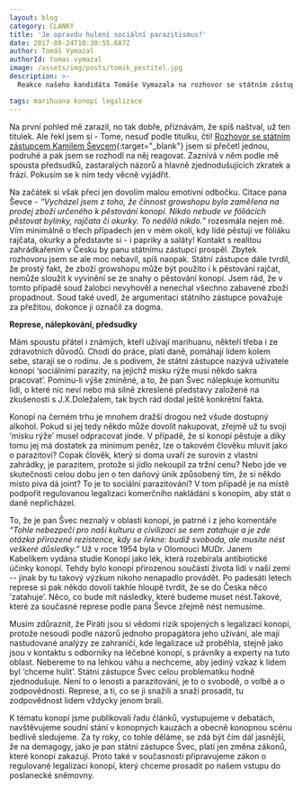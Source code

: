 ```yaml
---
layout: blog
category: CLANKY
title: 'Je opravdu hulení sociální parazitismus?'
date: 2017-08-24T10:30:55.687Z
author: Tomáš Vymazal
authorId: tomas.vymazal
image: /assets/img/posts/tomik_pestitel.jpg
description: >-
  Reakce našeho kandidáta Tomáše Vymazala na rozhovor se státním zástupcem Kamilem Ševcem, v kterém zaznívá spousta předsudků, zastaralých názorů a zjednodušujících zkratek.

tags: marihuana konopí legalizace
---
```

Na první pohled mě zarazil, no tak dobře, přiznávám, že spíš naštval, už ten titulek. Ale řekl jsem si - Tome, nesuď podle titulku, čti! [Rozhovor se státním zástupcem Kamilem Ševcem](https://www.irozhlas.cz/zpravy-domov/huleni-je-socialni-parazitismus-zbrzdit-ho-muzeme-jen-represi-mini-zalobce-z_1708231800_ogo){:target="_blank"} jsem si přečetl jednou, podruhé a pak jsem se rozhodl na něj reagovat. Zaznívá v něm podle mě spousta předsudků, zastaralých názorů a hlavně zjednodušujících zkratek a frází.  Pokusím se k nim tedy věcně vyjádřit.

Na začátek si však přeci jen dovolím malou emotivní odbočku. Citace pana Ševce - *“Vycházel jsem z toho, že činnost growshopu byla zaměřena na prodej zboží určeného k pěstování konopí. Nikdo nebude ve fóliácích pěstovat bylinky, rajčata či okurky. To nedělá nikdo.”* rozesmála nejen mě. Vím minimálně o třech případech jen v mém okolí, kdy lidé pěstují ve fóliáku rajčata, okurky a představte si - i papriky a saláty! Kontakt s realitou zahrádkařením v Česku by panu státnímu zástupci prospěl. Zbytek rozhovoru jsem se ale moc nebavil, spíš naopak.
Státní zástupce dále tvrdil, že prostý fakt, že zboží growshopu může být použito i k pěstování rajčat, nemůže sloužit k vyvinění se ze snahy o pěstování konopí. Jsem rád, že v tomto případě soud žalobci nevyhověl a nenechal všechno zabavené zboží propadnout. Soud také uvedl, že argumentaci státního zástupce považuje za přežitou, dokonce ji označil za dogma.

**Represe, nálepkování, předsudky**

Mám spoustu přátel i známých, kteří užívají marihuanu, někteří třeba i ze zdravotních důvodů. Chodí do práce, platí daně, pomáhají lidem kolem sebe, starají se o rodinu. Je s podivem, že státní zástupce nazývá uživatele konopí ‘sociálními parazity, na jejichž misku rýže musí někdo sakra pracovat’. Pominu-li výše zmíněné, a to, že pan Švec nálepkuje komunitu lidí, o které nic neví nebo má silně zkreslené představy založené na zkušenosti s J.X.Doležalem, tak bych rád dodal ještě konkrétní fakta.

Konopí na černém trhu je mnohem dražší drogou než všude dostupný alkohol. Pokud si jej tedy někdo může dovolit nakupovat, zřejmě už tu svoji ‘misku rýže’ musel odpracovat jinde. V případě, že si konopí pěstuje a díky tomu jej má dostatek za minimum peněz, lze o takovém člověku mluvit jako o parazitovi? Copak člověk, který si doma uvaří ze surovin z vlastní zahrádky, je parazitem, protože si jídlo nekoupil za tržní cenu? Nebo jde ve skutečnosti celou dobu jen o ten daňový únik způsobený tím, že si někdo místo piva dá joint? To je to sociální parazitování? V tom případě je na místě podpořit regulovanou legalizaci komerčního nakládání s konopím, aby stát o daně nepřicházel.

To, že je pan Švec neznalý v oblasti konopí, je patrné i z jeho komentáře *“Tohle nebezpečí pro naši kulturu a civilizaci se sem zatahuje a je zde otázka přirozené rezistence, kdy se řekne: budiž svoboda, ale musíte nést veškeré důsledky.”* Už v roce 1954 byla v Olomouci MUDr. Janem Kabelíkem vydána studie Konopí jako lék, která rozebírala antibiotické účinky konopí. Tehdy bylo konopí přirozenou součástí života lidí v naší zemi -- jinak by tu takový výzkum nikoho nenapadlo provádět. Po padesáti letech represe si pak někdo dovolí takhle hloupě tvrdit, že se do Česka něco ‘zatahuje’. Něco, co bude mít následky, které budeme muset nést.Takové, které za současné represe podle pana Ševce zřejmě nést nemusíme.

Musím zdůraznit, že Piráti jsou si vědomi rizik spojených s legalizací konopí, protože nesoudí podle názorů jednoho propagátora jeho užívání, ale mají nastudované analýzy ze zahraničí, kde legalizace už proběhla, stejně jako jsou v kontaktu s odborníky na léčebné konopí, s právníky a experty na tuto oblast. Nebereme to na lehkou váhu a nechceme, aby jediný vzkaz k lidem byl ‘chceme hulit’. Státní zástupce Švec celou problematiku hodně zjednodušuje. Není to o lenosti a parazitování, je to o svobodě, o volbě a o zodpovědnosti. Represe, a ti, co se ji snažili a snaží prosadit, tu zodpovědnost lidem vždycky jenom brali.

K tématu konopí jsme publikovali řadu článků, vystupujeme v debatách, navštěvujeme soudní stání v konopných kauzách a obecně konopnou scénu bedlivě sledujeme. Za ty roky, co tohle děláme, se zdá být čím dál jasnější, že na demagogy, jako je pan státní zástupce Švec, platí jen změna zákonů, které konopí zakazují. Proto také v současnosti připravujeme zákon o regulované legalizaci konopí, který chceme prosadit po našem vstupu do poslanecké sněmovny.
